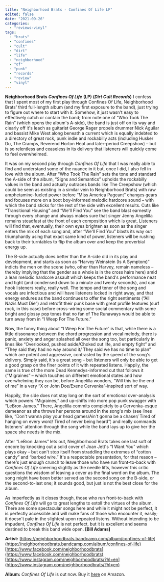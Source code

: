 ```yaml
---
title: "Neighborhood Brats - Confines Of Life LP"
edited: false
date: "2021-09-26"
categories:
  - "reviews-vinyl"
tags:
  - "brats"
  - "confines"
  - "cult"
  - "dirt"
  - "life"
  - "neighborhood"
  - "of"
  - "punk"
  - "records"
  - "review"
  - "vinyl"
---
```


**Neighborhood Brats** **_Confines Of Life_ (LP)** **(_Dirt Cult Records_)** I confess that I spent most of my first play through Confines Of Life, Neighborhood Brats' third full-length album (and my first exposure to the band), just trying to figure out where to start with it. Somehow, it just wasn't easy to effectively catch or contain the band; from note one of “Who Took The Rain” (which opens the album's A-side), the band is just off on its way and clearly off it's leach as guitarist George Rager propels drummer Nick Aguilar and bassist Mike West along beneath a current which is equally indebted to a directory of great rock, punk indie and rockabilly acts (including Husker Du, The Cramps, Reverend Horton Heat and later-period Creepshow) – but is so relentless and ceaseless in its delivery that listeners will quickly come to feel overwhelmed.

It was on my second play through _Confines Of Life_ that I was really able to find and understand some of the nuance in it but, once I did, I also fell in love with the album. After “Who Took The Rain” sets the tone and standard the A-side of the album, “Signs and Semantics” upholds the rockabilly values in the band and actually outraces bands like The Creepshow (which could be seen as existing in a similar vein to Neighborhood Brats) with raw amphetamine-fueled power before “Miss America Pageant” changes gears and focuses more on a boot boy-informed melodic hardcore sound – with which the band sticks for the rest of the side with excellent results. Cuts like “Transitional Housing” and “We'll Find You” see the band blast earnestly through every change and always makes sure that singer Jenny Angelilla remains steadfast at the front of each composition which is great. Listeners will find that, eventually, their own eyes brighten as soon as the singer enters the mix of each song and, after “We'll Find You” blasts its way out triumphantly using that exact same kind of power, listeners will be rushing back to their turntables to flip the album over and keep the proverbial energy up.

The B-side actually does better than the A-side did in its play and development, and starts as soon as “Harvey Weinstein (Is A Symptom)” indicts the men on the scene (who, other than Harvey, remain nameless – thereby implying that the gender as a whole is in the cross hairs here) amid a lean melodic hardcore assault which keeps the band's performance neat and tight (and condensed down to a minute and twenty seconds), and can hook listeners really, really well. The tempo and tenor of the song and vocals are infectious and will have listeners locked in right away, and that energy endures as the band continues to offer the right sentiments (“All Nazis Must Die”) and retrofit their punk base with great profile features (surf rock, in this case) before cross-wiring some social commentary with some bright and glossy pop tones that no fan of The Runaways would be able to turn away from in “I Weep For The Future.”

Now, the funny thing about “I Weep For The Future” is that, while there is a little dissonance between the chord progression and vocal melody, there is panic, anxiety and anger splashed all over the song too, but particularly in lines like “Overlooked, pushed aside/Choked out life, and empty fight” and “They said they had no way around it/ They said we has no time to plan” which are potent and aggressive, contrasted by the speed of the song's delivery. Simply said, it's a great song – but listeners will only be able to get a good grasp on the finer points of it with repeated listens. Happily, the same is true of the more Dead Kennedys-informed cut that follows it (“Migraines” – which touches on different emotional states and how overwhelming they can be, before Angelilla wonders, “Will this be the end of me” in a very “X or John Doe/Exene Cervenka”-inspired sort of way.

Happily, the side does not stay long on the sort of emotional over-analysis which powers “Migraines,” and up-shifts into more pop punk swagger with “LeBron James.” There, Angelilla commits completely to a Cervenka-esque demeanor as she throws her persona around in the song's mix (see lines like, “Don't wanna play your head games/Ain't gonna be a chaser/ Tired of hanging on every word/ Tired of never being heard”) and really commands listeners' attention through the song while the band lays up to give her the space she needs in the mix.

After “LeBron James” lets out, Neighborhood Brats takes one last soft of encore by knocking out a solid cover of Joan Jett's “I Want You” which plays okay – but can't stop itself from straddling the extremes of “cotton candy” and “barbed wire.” It's a respectable presentation, for that reason – there's just enough crunch to leave those who have run front-to-back with _Confines Of Life_ sneering slightly as the needle lifts, however this critic questions the wisdom of leaving a cover as the final word on the album. The song might have been better served as the second song on the B-side, or the second-to-last one; it sounds good, but just is not the best close for the album.

As imperfectly as it closes though, those who run front-to-back with _Confines Of Life_ will go to great lengths to extoll the virtues of the album. There are some spectacular songs here and while it might not be perfect, it is perfectly accessible and will make fans of those who encounter it, easily; it doesn't pale in the slightest upon repeated listens. Without intending to be impudent, _Confines Of Life_ is not perfect, but it is excellent and seems destined to break this band wide open. **\[Bill Adams\]**

**Artist:** [https://neighborhoodbrats.bandcamp.com/album/confines-of-life](https://neighborhoodbrats.bandcamp.com/album/confines-of-life) [https://www.facebook.com/neighborhoodbrats](https://www.facebook.com/neighborhoodbrats) [https://www.instagram.com/neighborhoodbrats/?hl=en](https://www.instagram.com/neighborhoodbrats/?hl=en)

**Album:** _Confines Of Life_ is out now. Buy it [here](https://www.amazon.com/Confines-Life-Explicit-Neighborhood-Brats/dp/B08YRJCKCW/ref=sr_1_1?dchild=1&keywords=Neighborhood+Brats+-+Confines+Of+Life&qid=1627441205&sr=8-1) on Amazon.
